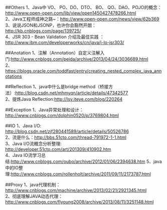 ##Others
1、Java中 VO、 PO、DO、DTO、 BO、 QO、DAO、POJO的概念：http://www.open-open.com/lib/view/open1450427478266.html  
2、Java工程师成神之路~：http://www.open-open.com/news/view/62b369  
3、说说JSON和JSONP，也许你会豁然开朗：http://kb.cnblogs.com/page/139725/  
4、JSR 303 - Bean Validation 介绍及最佳实践 ：http://www.ibm.com/developerworks/cn/java/j-lo-jsr303/  


##Anotation
1、注解（Annotation）自定义注解入门:http://www.cnblogs.com/peida/archive/2013/04/24/3036689.html  
2、https://blogs.oracle.com/toddfast/entry/creating_nested_complex_java_annotations  

##Reflection
1、java中什么是bridge method（桥接方法）:http://blog.csdn.net/mhmyqn/article/details/47342577  
2、提炼Java Reflection:http://lsy.iteye.com/blog/220264  

##Exception
1、Java异常处理和设计：http://www.cnblogs.com/dolphin0520/p/3769804.html 

##IO
1、Java I/O: http://blog.csdn.net/zjf280441589/article/details/50526786  
2、流是什么：http://bbs.51cto.com/thread-791972-1-1.html  
3、Java I/O流概念分析整理: http://developer.51cto.com/art/201309/410902.htm  
4、Java IO流学习总结:http://www.cnblogs.com/oubo/archive/2012/01/06/2394638.htm
5、java中的IO整理:http://www.cnblogs.com/rollenholt/archive/2011/09/11/2173787.html  

##Proxy
1、java代理机制：http://www.cnblogs.com/machine/archive/2013/02/21/2921345.html  
2、彻底理解JAVA动态代理：http://www.cnblogs.com/flyoung2008/archive/2013/08/11/3251148.html  
 

